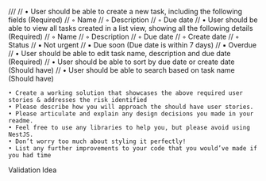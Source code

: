 ///
// • User should be able to create a new task, including the following fields (Required)
// ◦ Name
// ◦ Description
// ◦ Due date
// • User should be able to view all tasks created in a list view, showing all the following details (Required)
// ◦ Name
// ◦ Description
// ◦ Due date
// ◦ Create date
// ◦ Status
//     ▪ Not urgent
//     ▪ Due soon (Due date is within 7 days)
//     ▪ Overdue
// • User should be able to edit task name, description and due date (Required)
// • User should be able to sort by due date or create date (Should have)
// • User should be able to search based on task name (Should have)

    • Create a working solution that showcases the above required user stories & addresses the risk identified
    • Please describe how you will approach the should have user stories. 
    • Please articulate and explain any design decisions you made in your readme.
    • Feel free to use any libraries to help you, but please avoid using NestJS.
    • Don’t worry too much about styling it perfectly!
    • List any further improvements to your code that you would’ve made if you had time


Validation Idea